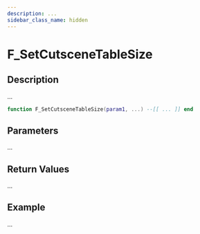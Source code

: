 ```yaml
---
description: ...
sidebar_class_name: hidden
---
```


# F_SetCutsceneTableSize

## Description

...

```lua
function F_SetCutsceneTableSize(param1, ...) --[[ ... ]] end
```

## Parameters

...

## Return Values

...

## Example

...

